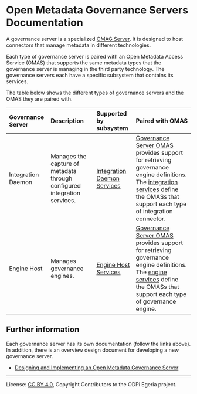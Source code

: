 <!-- SPDX-License-Identifier: CC-BY-4.0 -->
<!-- Copyright Contributors to the ODPi Egeria project. -->

# Open Metadata Governance Servers Documentation

A governance server is a specialized [OMAG Server](https://egeria-project.org/concepts/omag-server).
It is designed to host connectors that manage metadata in different technologies.

Each type of governance server is paired with an Open Metadata Access Service (OMAS) that supports
the same metadata types that the governance server is managing in the third party technology.
The governance servers each have a specific subsystem that contains its services.

The table below shows the different types of governance servers and the OMAS they are paired with.

| Governance Server        | Description                                                              | Supported by subsystem                                        | Paired with OMAS                                                                                                                                                                                                                                           | 
|:-------------------------|:-------------------------------------------------------------------------|:--------------------------------------------------------------|:-----------------------------------------------------------------------------------------------------------------------------------------------------------------------------------------------------------------------------------------------------------| 
| Integration Daemon       | Manages the capture of metadata through configured integration services. | [Integration Daemon Services](../integration-daemon-services) | [Governance Server OMAS](../../access-services/governance-server) provides support for retrieving governance engine definitions.  The [integration services](../../integration-services) define the OMASs that support each type of integration connector. |
| Engine Host              | Manages governance engines.                                              | [Engine Host Services](../engine-host-services)               | [Governance Server OMAS](../../access-services/governance-server) provides support for retrieving governance engine definitions. The [engine services](../../engine-services) define the OMASs that support each type of governance engine.                |

## Further information

Each governance server has its own documentation (follow the links above).  In addition, there is an
overview design document for developing a new governance server.

* [Designing and Implementing an Open Metadata Governance Server](design)


----
License: [CC BY 4.0](https://creativecommons.org/licenses/by/4.0/),
Copyright Contributors to the ODPi Egeria project.